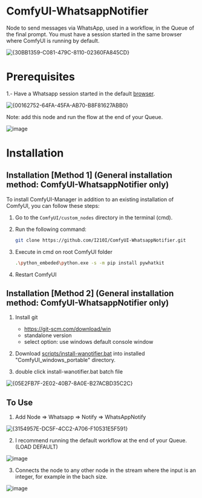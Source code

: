 # ComfyUI-WhatsappNotifier
Node to send messages via WhatsApp, used in a workflow, in the Queue of the final prompt. You must have a session started in the same browser where ComfyUI is running by default.

![{30BB1359-C081-479C-8110-02360FA845CD}](https://github.com/user-attachments/assets/24c13788-8cbb-41c5-b95a-326b51927f13)

# Prerequisites

1.- Have a Whatsapp session started in the default [browser](https://web.whatsapp.com/). 

![{00162752-64FA-45FA-AB70-B8F81627ABB0}](https://github.com/user-attachments/assets/72ad046d-f203-4a9d-b79f-90c97060874c)


Note: add this node and run the flow at the end of your Queue.

![image](https://github.com/user-attachments/assets/a12cbe1d-3983-4055-a463-6f29aecb4f16)


# Installation

## Installation [Method 1] (General installation method: ComfyUI-WhatsappNotifier only)

To install ComfyUI-Manager in addition to an existing installation of ComfyUI, you can follow these steps:

1. Go to the `ComfyUI/custom_nodes` directory in the terminal (cmd).
2. Run the following command:

   ```sh
   git clone https://github.com/I210I/ComfyUI-WhatsappNotifier.git
3. Execute in cmd on root ComfyUI folder

   ```sh
   .\python_embeded\python.exe -s -m pip install pywhatkit

4. Restart ComfyUI

## Installation [Method 2] (General installation method: ComfyUI-WhatsappNotifier only)

1. Install git
   - https://git-scm.com/download/win
   - standalone version
   - select option: use windows default console window

2. Download [scripts/install-wanotifier.bat](https://github.com/I210I/ComfyUI-WhatsappNotifier/blob/main/scripts/install-wanotifier.bat) into installed "ComfyUI_windows_portable" directory.
3. double click install-wanotifier.bat batch file

![{05E2FB7F-2E02-40B7-8A0E-B27ACBD35C2C}](https://github.com/user-attachments/assets/b450e965-9ee8-4053-ae15-40da7fb362a2)

## To Use

1. Add Node => Whatsapp => Notify => WhatsAppNotify

![{3154957E-DC5F-4CC2-A706-F10531E5F591}](https://github.com/user-attachments/assets/e1dcb3bb-4811-472b-87a5-39e4f4e6b909)

2. I recommend running the default workflow at the end of your Queue. (LOAD DEFAULT)

![image](https://github.com/user-attachments/assets/76738125-ff18-4aa2-a580-ed4eb247f9e6)

3. Connects the node to any other node in the stream where the input is an integer, for example in the bach size.

![image](https://github.com/user-attachments/assets/2e06fb87-0bdd-4a9e-b93f-e9087c66832e)

